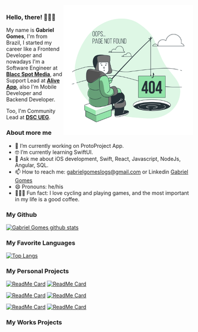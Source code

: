 <img align="right" src="https://github.com/logsprr/logsprr/blob/main/404%20Error-bro.png" alt="Illustration of Gabriel searching a 404 error" width=350px height=350px/>

### Hello, there! 👨🏼‍💻

My name is **Gabriel Gomes**, I'm from Brazil, I started my career like a Frontend Developer and nowadays I'm a Software Engineer  at **[Blacc Spot Media](https://www.blaccspotmedia.com/)**, and Support Lead at **[Alive App](https://alive.app.br/)**, also I'm Mobile Developer and Backend Developer.

Too, I'm Community Lead at **[DSC UEG](https://dsc.community.dev/goias-state-university/)**.

### About more me

- 📱  I’m currently working on ProtoProject App.
- 🤓 I’m currently learning SwiftUI.
- 💬  Ask me about iOS development, Swift, React, Javascript, NodeJs, Angular, SQL.
- 📫  How to reach me: gabrielgomeslogs@gmail.com or Linkedin [Gabriel Gomes](https://www.linkedin.com/in/gabrielgomeslogs/)
- 😄  Pronouns: he/his
- 🚴🏽‍♀️  Fun fact: I love cycling and playing games, and the most important in my life is a good coffee.

### My Github

[![Gabriel Gomes github stats](https://github-readme-stats.vercel.app/api?username=logsprr&count_private=true)](https://github.com/logsprr/github-readme-stats)

### My Favorite Languages

[![Top Langs](https://github-readme-stats.vercel.app/api/top-langs/?username=logsprr&hide=c,html)](https://github.com/logsprr/github-readme-stats)

### My Personal Projects

[![ReadMe Card](https://github-readme-stats.vercel.app/api/pin/?username=logsprr&repo=Node-Js-Projects)](https://github.com/logsprr/Node-Js-Projects)
[![ReadMe Card](https://github-readme-stats.vercel.app/api/pin/?username=logsprr&repo=React-Native-Projects)](https://github.com/logsprr/React-Native-Projects)

[![ReadMe Card](https://github-readme-stats.vercel.app/api/pin/?username=logsprr&repo=Angular-Projects)](https://github.com/logsprr/Angular-Projects)
[![ReadMe Card](https://github-readme-stats.vercel.app/api/pin/?username=logsprr&repo=React-Js-Projects)](https://github.com/logsprr/React-Js-Projects)

[![ReadMe Card](https://github-readme-stats.vercel.app/api/pin/?username=logsprr&repo=Swift-Projects)](https://github.com/logsprr/Swift-Projects)
[![ReadMe Card](https://github-readme-stats.vercel.app/api/pin/?username=logsprr&repo=Java-Projects)](https://github.com/logsprr/Java-Projects)

### My Works Projects


